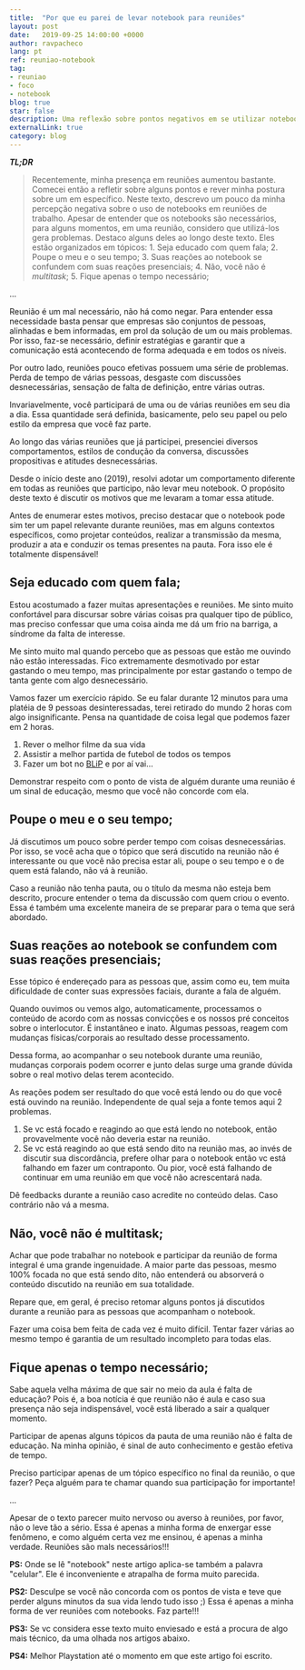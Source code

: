 ```yaml
---
title:  "Por que eu parei de levar notebook para reuniões"
layout: post
date:   2019-09-25 14:00:00 +0000
author: ravpacheco
lang: pt
ref: reuniao-notebook
tag: 
- reuniao
- foco
- notebook
blog: true
star: false
description: Uma reflexão sobre pontos negativos em se utilizar notebook em reuniões corporativas.
externalLink: true
category: blog
---
```


***TL;DR***

> Recentemente, minha presença em reuniões aumentou bastante. Comecei então a refletir sobre alguns pontos e rever minha postura sobre um em específico. Neste texto, descrevo um pouco da minha percepção negativa sobre o uso de notebooks em reuniões de trabalho. Apesar de entender que os notebooks são necessários, para alguns momentos, em uma reunião, considero que utilizá-los gera problemas. Destaco alguns deles ao longo deste texto. Eles estão organizados em tópicos: 1. Seja educado com quem fala; 2. Poupe o meu e o seu tempo; 3. Suas reações ao notebook se confundem com suas reações presenciais; 4. Não, você não é *multitask*; 5. Fique apenas o tempo necessário;

...

Reunião é um mal necessário, não há como negar. Para entender essa necessidade basta pensar que empresas são conjuntos de pessoas, alinhadas e bem informadas, em prol da solução de um ou mais problemas. Por isso, faz-se necessário, definir estratégias e garantir que a comunicação está acontecendo de forma adequada e em todos os níveis.

Por outro lado, reuniões pouco efetivas possuem uma série de problemas. Perda de tempo de várias pessoas, desgaste com discussões desnecessárias, sensação de falta de definição, entre várias outras.

Invariavelmente, você participará de uma ou de várias reuniões em seu dia a dia. Essa quantidade será definida, basicamente, pelo seu papel ou pelo estilo da empresa que você faz parte.

Ao longo das várias reuniões que já participei, presenciei diversos comportamentos, estilos de condução da conversa, discussões propositivas e atitudes desnecessárias.

Desde o início deste ano (2019), resolvi adotar um comportamento diferente em todas as reuniões que participo, não levar meu notebook. O propósito deste texto é discutir os motivos que me levaram a tomar essa atitude.

Antes de enumerar estes motivos, preciso destacar que o notebook pode sim ter um papel relevante durante reuniões, mas em alguns contextos específicos, como projetar conteúdos, realizar a transmissão da mesma, produzir a ata e conduzir os temas presentes na pauta. Fora isso ele é totalmente dispensável!

## Seja educado com quem fala;

Estou acostumado a fazer muitas apresentações e reuniões. Me sinto muito confortável para discursar sobre várias coisas pra qualquer tipo de público, mas preciso confessar que uma coisa ainda me dá um frio na barriga, a síndrome da falta de interesse. 

Me sinto muito mal quando percebo que as pessoas que estão me ouvindo não estão interessadas. Fico extremamente desmotivado por estar gastando o meu tempo, mas principalmente por estar gastando o tempo de tanta gente com algo desnecessário.

Vamos fazer um exercício rápido. Se eu falar durante 12 minutos para uma platéia de 9 pessoas desinteressadas, terei retirado do mundo 2 horas com algo insignificante. Pensa na quantidade de coisa legal que podemos fazer em 2 horas.

1. Rever o melhor filme da sua vida
2. Assistir a melhor partida de futebol de todos os tempos
3. Fazer um bot no [BLiP](https://blip.ai) e por aí vai...

Demonstrar respeito com o ponto de vista de alguém durante uma reunião é um sinal de educação, mesmo que você não concorde com ela.

## Poupe o meu e o seu tempo;

Já discutimos um pouco sobre perder tempo com coisas desnecessárias. Por isso, se você acha que o tópico que será discutido na reunião não é interessante ou que você não precisa estar ali, poupe o seu tempo e o de quem está falando, não vá à reunião.

Caso a reunião não tenha pauta, ou o título da mesma não esteja bem descrito, procure entender o tema da discussão com quem criou o evento. Essa é também uma excelente maneira de se preparar para o tema que será abordado.

## Suas reações ao notebook se confundem com suas reações presenciais;

Esse tópico é endereçado para as pessoas que, assim como eu, tem muita dificuldade de conter suas expressões faciais, durante a fala de alguém.

Quando ouvimos ou vemos algo, automaticamente, processamos o conteúdo de acordo com as nossas convicções e os nossos pré conceitos sobre o interlocutor. É instantâneo e inato. Algumas pessoas, reagem com mudanças físicas/corporais ao resultado desse processamento.

Dessa forma, ao acompanhar o seu notebook durante uma reunião, mudanças corporais podem ocorrer e junto delas surge uma grande dúvida sobre o real motivo delas terem acontecido.

As reações podem ser resultado do que você está lendo ou do que você está ouvindo na reunião. Independente de qual seja a fonte temos aqui 2 problemas.

1. Se vc está focado e reagindo ao que está lendo no notebook, então provavelmente você não deveria estar na reunião.
2. Se vc está reagindo ao que está sendo dito na reunião mas, ao invés de discutir sua discordância, prefere olhar para o notebook então vc está falhando em fazer um contraponto. Ou pior, você está falhando de continuar em uma reunião em que você não acrescentará nada.

Dê feedbacks durante a reunião caso acredite no conteúdo delas. Caso contrário não vá a mesma.

## Não, você não é multitask;

Achar que pode trabalhar no notebook e participar da reunião de forma integral é uma grande ingenuidade. A maior parte das pessoas, mesmo 100% focada no que está sendo dito, não entenderá ou absorverá o conteúdo discutido na reunião em sua totalidade. 

Repare que, em geral, é preciso retomar alguns pontos já discutidos durante a reunião para as pessoas que acompanham o notebook.

Fazer uma coisa bem feita de cada vez é muito difícil. Tentar fazer várias ao mesmo tempo é garantia de um resultado incompleto para todas elas.

## Fique apenas o tempo necessário;

Sabe aquela velha máxima de que sair no meio da aula é falta de educação?  Pois é, a boa notícia é que reunião não é aula e caso sua presença não seja indispensável, você está liberado a sair a qualquer momento.

Participar de apenas alguns tópicos da pauta de uma reunião não é falta de educação. Na minha opinião, é sinal de auto conhecimento e gestão efetiva de tempo.

Preciso participar apenas de um tópico específico no final da reunião, o que fazer? Peça alguém para te chamar quando sua participação for importante!

...

Apesar de o texto parecer muito nervoso ou averso à reuniões, por favor, não o leve tão a sério. Essa é apenas a minha forma de enxergar esse fenômeno, e como alguém certa vez me ensinou, é apenas a minha verdade. Reuniões são mals necessários!!!


**PS:** Onde se lê "notebook" neste artigo aplica-se também a palavra "celular". Ele é inconveniente e atrapalha de forma muito parecida. 

**PS2:** Desculpe se você não concorda com os pontos de vista e teve que perder alguns minutos da sua vida lendo tudo isso ;)
Essa é apenas a minha forma de ver reuniões com notebooks. Faz parte!!!

**PS3:** Se vc considera esse texto muito enviesado e está a procura de algo mais técnico, da uma olhada nos artigos abaixo.

**PS4:** Melhor Playstation até o momento em que este artigo foi escrito.